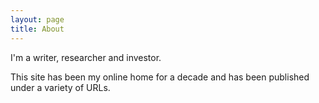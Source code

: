 ```yaml
---
layout: page
title: About
---
```


I'm a writer, researcher and investor.

This site has been my online home for a decade and has been published under a variety of URLs.
